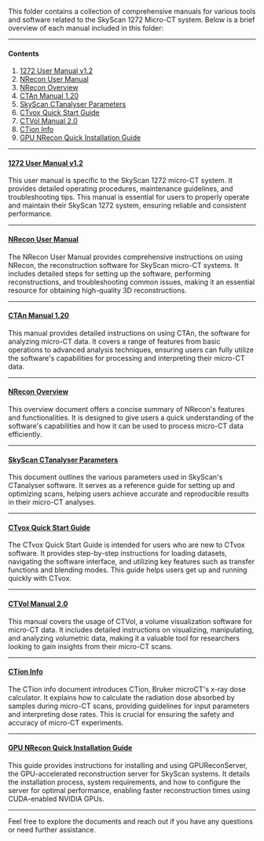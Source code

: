 This folder contains a collection of comprehensive manuals for various tools and software related to the SkyScan 1272 Micro-CT system. Below is a brief overview of each manual included in this folder:

---

#### Contents
1. [1272 User Manual v1.2](#1272-user-manual-v12)
2. [NRecon User Manual](#nrecon-user-manual)
3. [NRecon Overview](#nrecon-overview)
4. [CTAn Manual 1.20](#ctan-manual-120)
5. [SkyScan CTanalyser Parameters](#skyscan-ctanalyser-parameters)
6. [CTvox Quick Start Guide](#ctvox-quick-start-guide)
7. [CTVol Manual 2.0](#ctvol-manual-20)
8. [CTion Info](#ction-info)
9. [GPU NRecon Quick Installation Guide](#gpu-nrecon-quick-installation-guide)

---

#### [1272 User Manual v1.2](./1272_UserManual_v1_2.pdf)
This user manual is specific to the SkyScan 1272 micro-CT system. It provides detailed operating procedures, maintenance guidelines, and troubleshooting tips. This manual is essential for users to properly operate and maintain their SkyScan 1272 system, ensuring reliable and consistent performance.

---

#### [NRecon User Manual](./NReconUserManual.pdf)
The NRecon User Manual provides comprehensive instructions on using NRecon, the reconstruction software for SkyScan micro-CT systems. It includes detailed steps for setting up the software, performing reconstructions, and troubleshooting common issues, making it an essential resource for obtaining high-quality 3D reconstructions.

---

#### [CTAn Manual 1.20](./CTAn%20manual%201.20.pdf)
This manual provides detailed instructions on using CTAn, the software for analyzing micro-CT data. It covers a range of features from basic operations to advanced analysis techniques, ensuring users can fully utilize the software's capabilities for processing and interpreting their micro-CT data.

---

#### [NRecon Overview](./MN062_NRecon%20overview.pdf)
This overview document offers a concise summary of NRecon's features and functionalities. It is designed to give users a quick understanding of the software's capabilities and how it can be used to process micro-CT data efficiently.

---
#### [SkyScan CTanalyser Parameters](./Skyscan%20CTanalyser%20parameters.pdf)
This document outlines the various parameters used in SkyScan's CTanalyser software. It serves as a reference guide for setting up and optimizing scans, helping users achieve accurate and reproducible results in their micro-CT analyses.

---

#### [CTvox Quick Start Guide](./CTvox_QuickStartGuide.pdf)
The CTvox Quick Start Guide is intended for users who are new to CTvox software. It provides step-by-step instructions for loading datasets, navigating the software interface, and utilizing key features such as transfer functions and blending modes. This guide helps users get up and running quickly with CTvox.

---

#### [CTVol Manual 2.0](./CTVol%20manual%202.0.pdf)
This manual covers the usage of CTVol, a volume visualization software for micro-CT data. It includes detailed instructions on visualizing, manipulating, and analyzing volumetric data, making it a valuable tool for researchers looking to gain insights from their micro-CT scans.

---

#### [CTion Info](./CTion_info.pdf)
The CTion info document introduces CTion, Bruker microCT's x-ray dose calculator. It explains how to calculate the radiation dose absorbed by samples during micro-CT scans, providing guidelines for input parameters and interpreting dose rates. This is crucial for ensuring the safety and accuracy of micro-CT experiments.

---

#### [GPU NRecon Quick Installation Guide](./GPU_Nrecon.pdf)
This guide provides instructions for installing and using GPUReconServer, the GPU-accelerated reconstruction server for SkyScan systems. It details the installation process, system requirements, and how to configure the server for optimal performance, enabling faster reconstruction times using CUDA-enabled NVIDIA GPUs.

---

Feel free to explore the documents and reach out if you have any questions or need further assistance.

